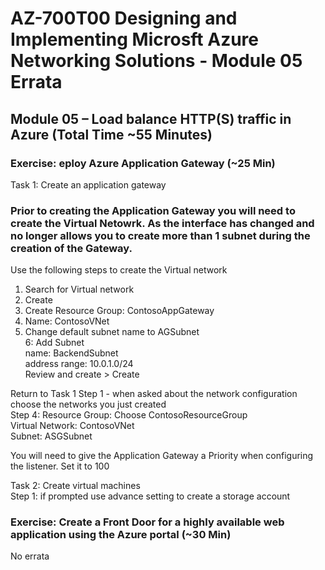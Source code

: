 # AZ-700T00 Designing and Implementing Microsft Azure Networking Solutions - Module 05 Errata

## Module 05 – Load balance HTTP(S) traffic in Azure (Total Time ~55 Minutes)

### Exercise: eploy Azure Application Gateway (~25 Min)

Task 1:  Create an application gateway <br>

### Prior to creating the Application Gateway you will need to create the Virtual Netowrk.  As the interface has changed and no longer allows you to create more than 1 subnet during the creation of the Gateway. <br>

Use the following steps to create the Virtual network  <br>
1. Search for Virtual network  <br>
2. Create <br>
3. Create Resource Group:  ContosoAppGateway <br>
4. Name:  ContosoVNet <br>
5. Change default subnet name to AGSubnet <br>
6: Add Subnet <br>
name: BackendSubnet <br>
address range: 10.0.1.0/24 <br>
Review and create > Create <br>

Return to Task 1 Step 1 - when asked about the network configuration choose the networks you just created <br>
Step 4:  Resource Group:  Choose ContosoResourceGroup <br>
Virtual Network: ContosoVNet <br>
Subnet:  ASGSubnet <br>

You will need to give the Application Gateway a Priority when configuring the listener.  Set it to 100 <br>

Task 2:  Create virtual machines <br>
Step 1:  if prompted use advance setting to create a storage account <br>

### Exercise: Create a Front Door for a highly available web application using the Azure portal (~30 Min)

No errata <br>
